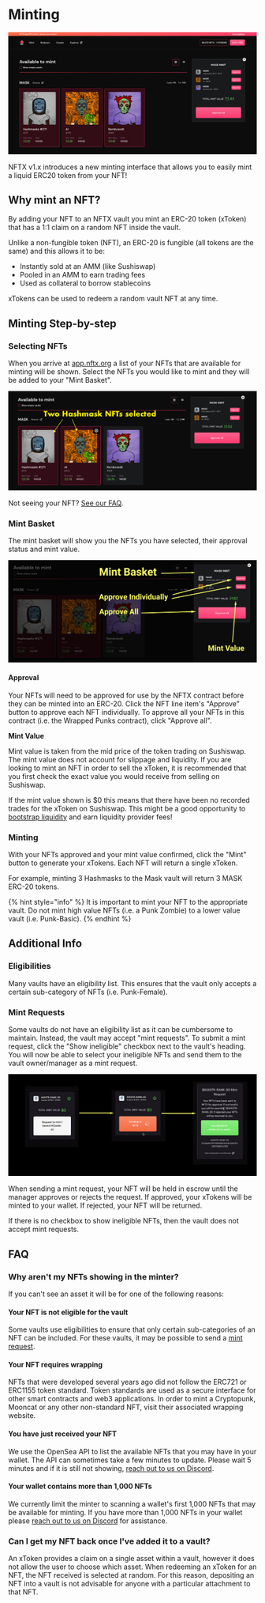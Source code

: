 # Minting

![](../.gitbook/assets/nftx-nft-minter.jpg)

NFTX v1.x introduces a new minting interface that allows you to easily mint a liquid ERC20 token from your NFT!

## Why mint an NFT?

By adding your NFT to an NFTX vault you mint an ERC-20 token \(xToken\) that has a 1:1 claim on a random NFT inside the vault.

Unlike a non-fungible token \(NFT\), an ERC-20 is fungible \(all tokens are the same\) and this allows it to be:

* Instantly sold at an AMM \(like Sushiswap\) 
* Pooled in an AMM to earn trading fees
* Used as collateral to borrow stablecoins

xTokens can be used to redeem a random vault NFT at any time.

## Minting Step-by-step

### Selecting NFTs

When you arrive at [app.nftx.org](https://app.nftx.org) a list of your NFTs that are available for minting will be shown. Select the NFTs you would like to mint and they will be added to your "Mint Basket".

![](../.gitbook/assets/nftx-choose-nfts.png)

Not seeing your NFT? [See our FAQ](https://docs.nftx.org/tutorials/get-started-v1.x/minting#faq).

### Mint Basket

The mint basket will show you the NFTs you have selected, their approval status and mint value.

![](../.gitbook/assets/nftx-mint-baskets.jpg)

#### Approval

Your NFTs will need to be approved for use by the NFTX contract before they can be minted into an ERC-20. Click the NFT line item's "Approve" button to approve each NFT individually. To approve all your NFTs in this contract \(i.e. the Wrapped Punks contract\), click "Approve all".

**Mint Value**

Mint value is taken from the mid price of the token trading on Sushiswap. The mint value does not account for slippage and liquidity. If you are looking to mint an NFT in order to sell the xToken, it is recommended that you first check the exact value you would receive from selling on Sushiswap.

If the mint value shown is $0 this means that there have been no recorded trades for the xToken on Sushiswap. This might be a good opportunity to [bootstrap liquidity](https://help.sushidocs.com/guides/how-to-add-tokens-to-sushiswap-exchange-as-an-lp) and earn liquidity provider fees!

### **Minting**

With your NFTs approved and your mint value confirmed, click the "Mint" button to generate your xTokens. Each NFT will return a single xToken.

For example, minting 3 Hashmasks to the Mask vault will return 3 MASK ERC-20 tokens.

{% hint style="info" %}
It is important to mint your NFT to the appropriate vault. Do not mint high value NFTs \(i.e. a Punk Zombie\) to a lower value vault \(i.e. Punk-Basic\).
{% endhint %}

## Additional Info

### Eligibilities

Many vaults have an eligibility list. This ensures that the vault only accepts a certain sub-category of NFTs \(i.e. Punk-Female\).

### Mint Requests

Some vaults do not have an eligibility list as it can be cumbersome to maintain. Instead, the vault may accept "mint requests". To submit a mint request, click the "Show ineligible" checkbox next to the vault's heading. You will now be able to select your ineligible NFTs and send them to the vault owner/manager as a mint request.

![The minting request screens as you progress through the request to mint process](../.gitbook/assets/nftx-mint-request-mint.jpg)

When sending a mint request, your NFT will be held in escrow until the manager approves or rejects the request. If approved, your xTokens will be minted to your wallet. If rejected, your NFT will be returned.

If there is no checkbox to show ineligible NFTs, then the vault does not accept mint requests.

## FAQ

### Why aren't my NFTs showing in the minter?

If you can't see an asset it will be for one of the following reasons:

#### Your NFT is not eligible for the vault

Some vaults use eligibilities to ensure that only certain sub-categories of an NFT can be included. For these vaults, it may be possible to send a [mint request](https://docs.nftx.org/tutorials/get-started-v1.x/minting#mint-requests).

#### Your NFT requires wrapping

NFTs that were developed several years ago did not follow the ERC721 or ERC1155 token standard. Token standards are used as a secure interface for other smart contracts and web3 applications. In order to mint a Cryptopunk, Mooncat or any other non-standard NFT, visit their associated wrapping website.

#### You have just received your NFT

We use the OpenSea API to list the available NFTs that you may have in your wallet. The API can sometimes take a few minutes to update. Please wait 5 minutes and if it is still not showing, [reach out to us on Discord](https://discord.com/invite/fJg5burAKH).

#### Your wallet contains more than 1,000 NFTs

We currently limit the minter to scanning a wallet's first 1,000 NFTs that may be available for minting. If you have more than 1,000 NFTs in your wallet please [reach out to us on Discord](https://discord.com/invite/fJg5burAKH) for assistance.

### Can I get my NFT back once I've added it to a vault?

An xToken provides a claim on a single asset within a vault, however it does not allow the user to choose which asset. When redeeming an xToken for an NFT, the NFT received is selected at random. For this reason, depositing an NFT into a vault is not advisable for anyone with a particular attachment to that NFT.



### 





